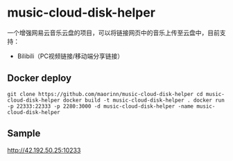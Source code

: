 # music-cloud-disk-helper
一个增强网易云音乐云盘的项目，可以将链接网页中的音乐上传至云盘中，目前支持：
- Bilibili（PC视频链接/移动端分享链接）

## Docker deploy
``
git clone https://github.com/maorinn/music-cloud-disk-helper
cd music-cloud-disk-helper
docker build -t music-cloud-disk-helper .
docker run -p 22333:22333 -p 2280:3000 -d music-cloud-disk-helper -name music-cloud-disk-helper
``
## Sample
http://42.192.50.25:10233